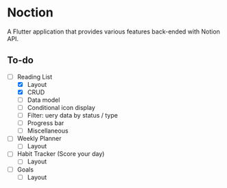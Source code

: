# Noction

A Flutter application that provides various features back-ended with Notion API.

## To-do

- [ ] Reading List
    - [x] Layout
    - [x] CRUD
    - [ ] Data model
    - [ ] Conditional icon display
    - [ ] Filter: uery data by status / type
    - [ ] Progress bar
    - [ ] Miscellaneous
- [ ] Weekly Planner
    - [ ] Layout
- [ ] Habit Tracker (Score your day)
    - [ ] Layout
- [ ] Goals
    - [ ] Layout